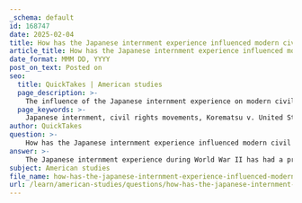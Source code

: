 ```yaml
---
_schema: default
id: 168747
date: 2025-02-04
title: How has the Japanese internment experience influenced modern civil rights movements?
article_title: How has the Japanese internment experience influenced modern civil rights movements?
date_format: MMM DD, YYYY
post_on_text: Posted on
seo:
  title: QuickTakes | American studies
  page_description: >-
    The influence of the Japanese internment experience on modern civil rights movements, highlighting legal precedents, collective memory, education, immigration discussions, and the empowerment of marginalized voices.
  page_keywords: >-
    Japanese internment, civil rights movements, Korematsu v. United States, racial discrimination, collective memory, social justice, education, immigration, marginalized voices, advocacy
author: QuickTakes
question: >-
    How has the Japanese internment experience influenced modern civil rights movements?
answer: >-
    The Japanese internment experience during World War II has had a profound influence on modern civil rights movements in several key ways:\n\n1. **Legal and Civil Rights Precedents**: The internment raised significant legal and ethical questions regarding civil liberties and racial discrimination. The Supreme Court case Korematsu v. United States, which upheld the constitutionality of the internment orders, has since been widely criticized as a violation of civil rights. This case serves as a cautionary tale in contemporary discussions about government overreach and the protection of civil liberties, particularly in times of national crisis. The legacy of Korematsu has inspired civil rights advocates to challenge discriminatory practices and policies, emphasizing the need for vigilance in safeguarding the rights of all individuals.\n\n2. **Collective Memory and Advocacy**: The sharing of family histories and personal narratives from the internment experience contributes to a collective memory that informs current civil rights movements. By understanding the injustices faced by Japanese Americans, contemporary activists can draw parallels to ongoing issues of racial discrimination and inequality. This historical context enriches discussions about social justice, as it highlights the importance of recognizing and addressing the systemic injustices that marginalized communities continue to face.\n\n3. **Education and Commemoration**: Sites like Manzanar, designated as a National Historic Site, serve as educational resources that remind society of the consequences of wartime hysteria and racial prejudice. These sites promote reflection on the importance of protecting civil liberties and the need for accountability in government actions. Educational initiatives surrounding the internment experience help raise awareness about civil rights issues, fostering a more informed and engaged citizenry that is better equipped to advocate for social justice.\n\n4. **Influence on Immigration and Social Justice Discussions**: The internment experience has also shaped contemporary discussions about immigration and social justice. The historical context of Japanese internment serves as a reference point for current debates on immigration policies and the treatment of marginalized groups. Activists often invoke the lessons learned from internment to argue against discriminatory practices and to advocate for the rights of all individuals, regardless of their background.\n\n5. **Empowerment of Marginalized Voices**: The internment experience has highlighted the importance of amplifying marginalized voices in historical narratives. Oral histories and personal accounts from Japanese Americans provide critical insights into the emotional and psychological impacts of internment, ensuring that these experiences are not forgotten. This emphasis on personal narratives has influenced modern civil rights movements to prioritize the inclusion of diverse perspectives and to advocate for the rights of all marginalized communities.\n\nIn summary, the Japanese internment experience has significantly influenced modern civil rights movements by providing legal precedents, fostering collective memory, promoting education, shaping discussions on immigration and social justice, and empowering marginalized voices. These elements underscore the ongoing relevance of the internment experience in contemporary advocacy for civil rights and social justice.
subject: American studies
file_name: how-has-the-japanese-internment-experience-influenced-modern-civil-rights-movements.md
url: /learn/american-studies/questions/how-has-the-japanese-internment-experience-influenced-modern-civil-rights-movements
---
```


&nbsp;